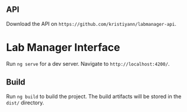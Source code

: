 ## API
Download the API on `https://github.com/kristiyann/labmanager-api`.

# Lab Manager Interface

Run `ng serve` for a dev server. Navigate to `http://localhost:4200/`.

## Build

Run `ng build` to build the project. The build artifacts will be stored in the `dist/` directory.
